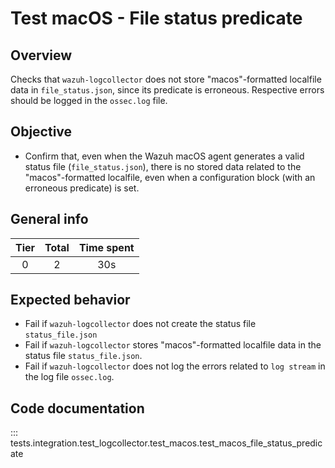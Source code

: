 # Test macOS - File status predicate
## Overview 

Checks that `wazuh-logcollector` does not store "macos"-formatted localfile data in `file_status.json`, 
since its predicate is erroneous. Respective errors should be logged in the `ossec.log` file.

## Objective

- Confirm that, even when the Wazuh macOS agent generates a valid status file (`file_status.json`), there is no stored
data related to the "macos"-formatted localfile, even when a configuration block (with an erroneous predicate) is set.

## General info

|Tier | Total | Time spent |
| :--:| :--:  | :--:       |
| 0   |    2 |    30s  |


## Expected behavior

- Fail if `wazuh-logcollector` does not create the status file `status_file.json`
- Fail if `wazuh-logcollector` stores "macos"-formatted localfile data in the status file `status_file.json`.
- Fail if `wazuh-logcollector` does not log the errors related to `log stream` in the log file `ossec.log`.


## Code documentation

::: tests.integration.test_logcollector.test_macos.test_macos_file_status_predicate
